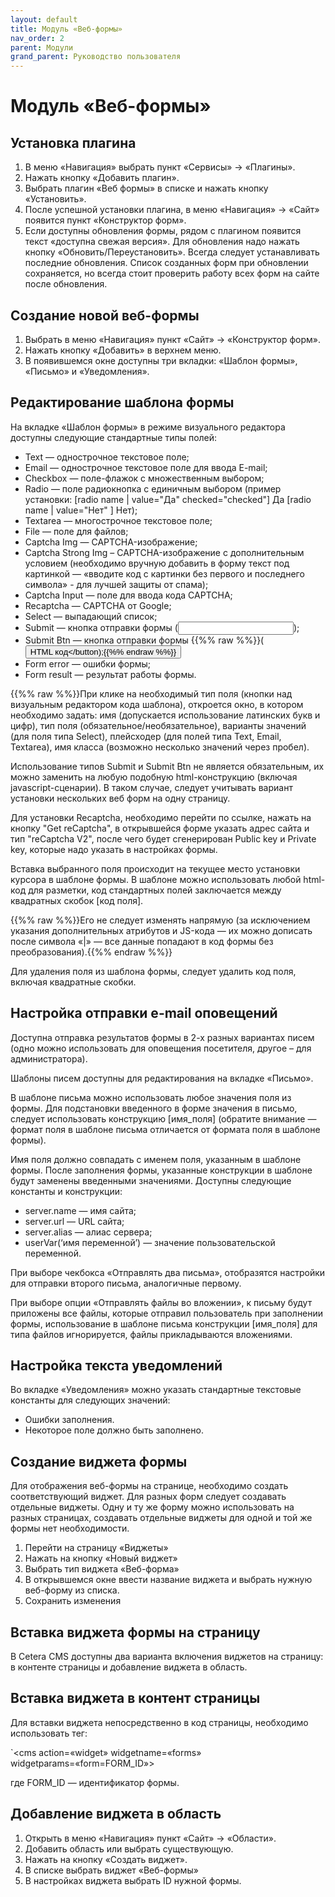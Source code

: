 ```yaml
---
layout: default
title: Модуль «Веб-формы»
nav_order: 2
parent: Модули
grand_parent: Руководство пользователя
---
```


# Модуль «Веб-формы»

## Установка плагина

1. В меню «Навигация» выбрать пункт «Сервисы» → «Плагины».
2. Нажать кнопку «Добавить плагин».
3. Выбрать плагин «Веб формы» в списке и нажать кнопку «Установить».
4. После успешной установки плагина, в меню «Навигация» → «Сайт» появится пункт «Конструктор форм».
5. Если доступны обновления формы, рядом с плагином появится текст «доступна свежая версия». Для обновления надо нажать кнопку «Обновить/Переустановить». Всегда следует устанавливать последние обновления. Список созданных форм при обновлении сохраняется, но всегда стоит проверить работу всех форм на сайте после обновления.

## Создание новой веб-формы

1. Выбрать в меню «Навигация» пункт «Сайт» → «Конструктор форм».
2. Нажать кнопку «Добавить» в верхнем меню.
3. В появившемся окне доступны три вкладки: «Шаблон формы», «Письмо» и «Уведомления».

## Редактирование шаблона формы

На вкладке «Шаблон формы» в режиме визуального редактора доступны следующие стандартные типы полей:

* Text — однострочное текстовое поле;
* Email — однострочное текстовое поле для ввода E-mail;
* Checkbox — поле-флажок с множественным выбором;
* Radio — поле радиокнопка с единичным выбором (пример установки: <label>[radio name | value="Да" checked="checked"] Да</label> <label>[radio name | value="Нет" ] Нет</label>);
* Textarea — многострочное текстовое поле;
* File — поле для файлов;
* Captcha Img — CAPTCHA-изображение;
* Captcha Strong Img – CAPTCHA-изображение с дополнительным условием (необходимо вручную добавить в форму текст под картинкой — «вводите код с картинки без первого и последнего символа» - для лучшей защиты от спама);
* Captcha Input — поле для ввода кода CAPTCHA;
* Recaptcha — CAPTCHA от Google;
* Select — выпадающий список;
* Submit — кнопка отправки формы (<input type=”submit” />);
* Submit Btn — кнопка отправки формы {{%% raw %%}}(<button type=”submit”>HTML код</button);{{%% endraw %%}}
* Form error — ошибки формы;
* Form result — результат работы формы.

{{%% raw %%}}При клике на необходимый тип поля (кнопки над визуальным редактором кода шаблона), откроется окно, в котором необходимо задать: имя (допускается использование латинских букв и цифр), тип поля (обязательное/необязательное), варианты значений (для поля типа Select), плейсходер (для полей типа Text, Email, Textarea), имя класса (возможно несколько значений через пробел). 

Использование типов Submit и Submit Btn не является обязательным, их можно заменить на любую подобную html-конструкцию (включая javascript-сценарии). В таком случае, следует учитывать вариант установки нескольких веб форм на одну страницу.

Для установки Recaptcha, необходимо перейти по ссылке, нажать на кнопку "Get reCaptcha", в открывшейся форме указать адрес сайта и тип "reCaptcha V2", после чего будет сгенерирован Public key и Private key, которые надо указать в настройках формы.

Вставка выбранного поля происходит на текущее место установки курсора в шаблоне формы. В шаблоне можно использовать любой html-код для разметки, код стандартных полей заключается между квадратных скобок [код поля].

{{%% raw %%}}Его не следует изменять напрямую (за исключением указания дополнительных атрибутов и JS-кода — их можно дописать после символа «\|» — все данные попадают в код формы без преобразования).{{%% endraw %%}}

Для удаления поля из шаблона формы, следует удалить код поля, включая квадратные скобки.

## Настройка отправки e-mail оповещений

Доступна отправка результатов формы в 2-х разных вариантах писем (одно можно использовать для оповещения посетителя, другое – для администратора). 

Шаблоны писем доступны для редактирования на вкладке «Письмо».

В шаблоне письма можно использовать любое значения поля из формы. Для подстановки введенного в форме значения в письмо, следует использовать конструкцию [имя_поля] (обратите внимание — формат поля в шаблоне письма отличается от формата поля в шаблоне формы). 

Имя поля должно совпадать с именем поля, указанным в шаблоне формы. После заполнения формы, указанные конструкции в шаблоне будут заменены введенными значениями. Доступны следующие константы и конструкции:

* server.name — имя сайта;
* server.url — URL сайта;
* server.alias — алиас сервера;
* userVar(‘имя переменной’) — значение пользовательской переменной.

При выборе чекбокса «Отправлять два письма», отобразятся настройки для отправки второго письма, аналогичные первому. 

При выборе опции «Отправлять файлы во вложении», к письму будут приложены все файлы, которые отправил пользователь при заполнении формы, использование в шаблоне письма конструкции [имя_поля] для типа файлов игнорируется, файлы прикладываются вложениями.

## Настройка текста уведомлений

Во вкладке «Уведомления» можно указать стандартные текстовые константы для следующих значений:

* Ошибки заполнения.
* Некоторое поле должно быть заполнено.

## Создание виджета формы

Для отображения веб-формы на странице, необходимо создать соответствующий виджет. Для разных форм следует создавать отдельные виджеты. Одну и ту же форму можно использовать на разных страницах, создавать отдельные виджеты для одной и той же формы нет необходимости. 

1. Перейти на страницу «Виджеты»
2. Нажать на кнопку «Новый виджет»
3. Выбрать тип виджета «Веб-форма»
4. В открывшемся окне ввести название виджета и выбрать нужную веб-форму из списка. 
5. Сохранить изменения

## Вставка виджета формы на страницу

В Cetera CMS доступны два варианта включения виджетов на страницу: в контенте страницы и добавление виджета в область.

## Вставка виджета в контент страницы

Для вставки виджета непосредственно в код страницы, необходимо использовать тег:

`<cms action=«widget» widgetname=«forms» widgetparams=«form=FORM_ID»></cms>

где FORM_ID — идентификатор формы.

## Добавление виджета в область

1. Открыть в меню «Навигация» пункт «Сайт» → «Области».
2. Добавить область или выбрать существующую.
3. Нажать на кнопку «Создать виджет».
4. В списке выбрать виджет «Веб-формы»
5. В настройках виджета выбрать ID нужной формы.